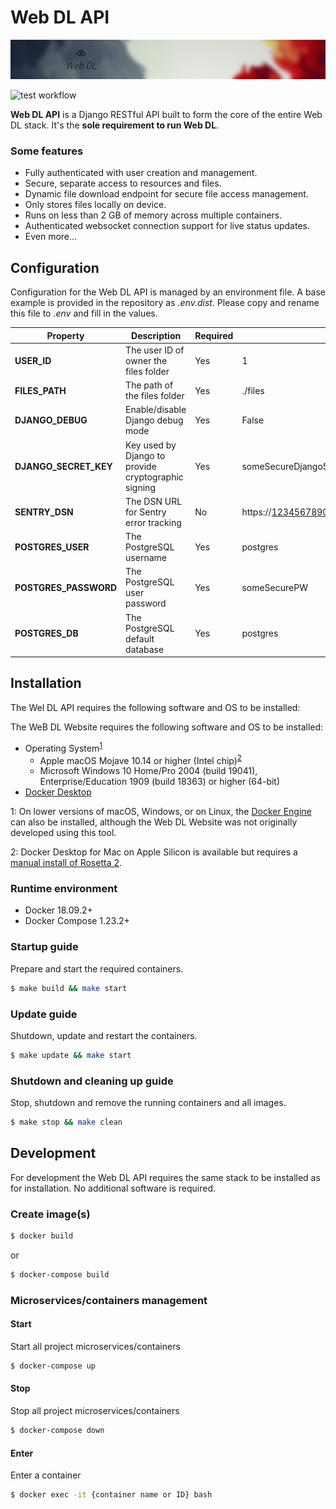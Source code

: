 # Web DL API
![Web DL banner](.github/assets/banner.png)

![test workflow](https://github.com/web-dl-tools/api/actions/workflows/test.yml/badge.svg)

**Web DL API** is a Django RESTful API built to form the core of the entire Web DL stack.
It's the **sole requirement to run Web DL**.

### Some features
* Fully authenticated with user creation and management.
* Secure, separate access to resources and files.
* Dynamic file download endpoint for secure file access management.
* Only stores files locally on device.
* Runs on less than 2 GB of memory across multiple containers.
* Authenticated websocket connection support for live status updates.
* Even more...

## Configuration
Configuration for the Web DL API is managed by an environment file. A base example is provided in the
repository as _.env.dist_. Please copy and rename this file to _.env_ and fill in the values.

| Property              | Description                                         | Required | Example                                               |
|-----------------------|-----------------------------------------------------|----------|-------------------------------------------------------|
| **USER_ID**           | The user ID of owner the files folder               | Yes      | 1                                                     |
| **FILES_PATH**        | The path of the files folder                        | Yes      | ./files                                               |
| **DJANGO_DEBUG**      | Enable/disable Django debug mode                    | Yes      | False                                                 |
| **DJANGO_SECRET_KEY** | Key used by Django to provide cryptographic signing | Yes      | someSecureDjangoSecretkeyFromhttps://djecrety.ir      |
| **SENTRY_DSN**        | The DSN URL for Sentry error tracking               | No       | https://1234567890abcdef@12345.ingest.sentry.io/67890 |
| **POSTGRES_USER**     | The PostgreSQL username                             | Yes      | postgres                                              |
| **POSTGRES_PASSWORD** | The PostgreSQL user password                        | Yes      | someSecurePW                                          |
| **POSTGRES_DB**       | The PostgreSQL default database                     | Yes      | postgres                                              |

## Installation
The Wel DL API requires the following software and OS to be installed:

The WeB DL Website requires the following software and OS to be installed:

- Operating System<sup>[1](#lower_os_versions)</sup>
    - Apple macOS Mojave 10.14 or higher (Intel chip)<sup>[2](#apple_silicon)</sup>
    - Microsoft Windows 10 Home/Pro 2004 (build 19041), Enterprise/Education 1909 (build 18363) or higher (64-bit)
- [Docker Desktop](https://www.docker.com/products/docker-desktop)

<a name="lower_os_versions">1</a>: On lower versions of macOS, Windows, or on Linux, the
[Docker Engine](https://hub.docker.com/search?offering=community&operating_system=linux&q=&type=edition)
can also be installed, although the Web DL Website was not originally developed using this tool.

<a name="apple_silicon">2</a>: Docker Desktop for Mac on Apple Silicon is available but requires a
[manual install of Rosetta 2](https://docs.docker.com/docker-for-mac/apple-silicon/#system-requirements).


### Runtime environment
- Docker 18.09.2+
- Docker Compose 1.23.2+

### Startup guide
Prepare and start the required containers.
``` bash
$ make build && make start
```

### Update guide
Shutdown, update and restart the containers.
``` bash
$ make update && make start
```

### Shutdown and cleaning up guide
Stop, shutdown and remove the running containers and all images.
``` bash
$ make stop && make clean
```

## Development
For development the Web DL API requires the same stack to be installed as for installation.
No additional software is required.

### Create image(s)
``` bash
$ docker build
```
or
``` bash
$ docker-compose build
```

### Microservices/containers management

#### Start
Start all project microservices/containers
``` bash
$ docker-compose up
```

#### Stop
Stop all project microservices/containers
``` bash
$ docker-compose down
```

#### Enter
Enter a container
``` bash
$ docker exec -it {container name or ID} bash
```
